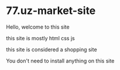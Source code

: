 # 77.uz-market-site

Hello, welcome to this site

this site is mostly html css js

this site is considered a shopping site

You don't need to install anything on this site
